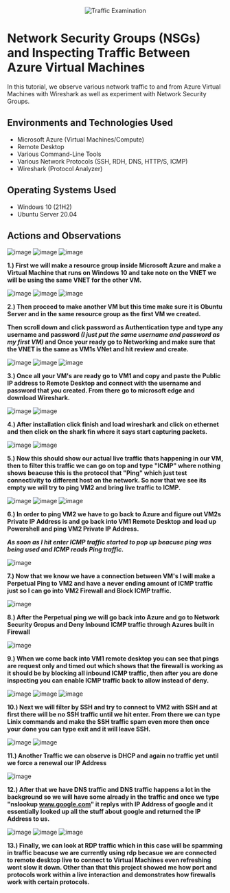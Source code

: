 <p align="center">
<img src="https://i.imgur.com/Ua7udoS.png" alt="Traffic Examination"/>
</p>

<h1>Network Security Groups (NSGs) and Inspecting Traffic Between Azure Virtual Machines</h1>
In this tutorial, we observe various network traffic to and from Azure Virtual Machines with Wireshark as well as experiment with Network Security Groups. <br />



<h2>Environments and Technologies Used</h2>

- Microsoft Azure (Virtual Machines/Compute)
- Remote Desktop
- Various Command-Line Tools
- Various Network Protocols (SSH, RDH, DNS, HTTP/S, ICMP)
- Wireshark (Protocol Analyzer)

<h2>Operating Systems Used </h2>

- Windows 10 (21H2)
- Ubuntu Server 20.04


<h2>Actions and Observations</h2>

![image](https://github.com/MartindIT/azure-network-protocols/assets/151476834/ea73b1f9-0191-423b-a238-d203f5fc10e2)
![image](https://github.com/MartindIT/azure-network-protocols/assets/151476834/54aa5489-7415-4102-8469-6e62a1c5d567)
![image](https://github.com/MartindIT/azure-network-protocols/assets/151476834/be4e4abd-9eab-41ef-b89f-60a8d2b4984a)

**1.) First we will make a resource group inside Microsoft Azure and make a Virtual Machine that runs on Windows 10 and take note on the VNET we will be using the same VNET for the other VM.**

![image](https://github.com/MartindIT/azure-network-protocols/assets/151476834/4c776bed-f66a-4627-bc94-db896b9a15d7)
![image](https://github.com/MartindIT/azure-network-protocols/assets/151476834/4fb6b544-cd40-4f13-9c46-feb506ae5d75)
![image](https://github.com/MartindIT/azure-network-protocols/assets/151476834/f48edcaf-802b-48b5-844e-12db3a6fa8c7)


**2.) Then proceed to make another VM but this time make sure it is Obuntu Server and in the same resource group as the first VM we created.**

**Then scroll down and click password as Authentication type and type any username and password *(I just put the same username and password as my first VM)* and Once your ready go to Networking and make sure that the VNET is the same as VM1s VNet and hit review and create.**

![image](https://github.com/MartindIT/azure-network-protocols/assets/151476834/d217e1c7-de41-4e4f-91cb-763d0ec6cdb4)
![image](https://github.com/MartindIT/azure-network-protocols/assets/151476834/3d66730f-749b-42d4-a910-b6925c42d5d7)
![image](https://github.com/MartindIT/azure-network-protocols/assets/151476834/3831973c-d4ae-41c3-99c6-4002f32e8b79)

**3.) Once all your VM's are ready go to VM1 and copy and paste the Public IP address to Remote Desktop and connect with the username and password that you created. From there go to microsoft edge and download Wireshark.**

![image](https://github.com/MartindIT/azure-network-protocols/assets/151476834/c7875bd7-a1ff-47d6-a4ae-44f7be352d87)
![image](https://github.com/MartindIT/azure-network-protocols/assets/151476834/de678919-2887-4e79-973a-d33d2836ea0e)

**4.) After installation click finish and load wireshark and click on ethernet and then click on the shark fin where it says start capturing packets.**

![image](https://github.com/MartindIT/azure-network-protocols/assets/151476834/e06c88e9-d1a4-4be7-af3f-c0a46966443c)
![image](https://github.com/MartindIT/azure-network-protocols/assets/151476834/9e7b083a-5c14-4e20-9fe6-c524ed2a2d5f)

**5.) Now this should show our actual live traffic thats happening in our VM, then to filter this traffic we can go on top and type "ICMP" where nothing shows beacuse this is the protocol that "Ping" which just test connectivity to different host on the network. So now that we see its empty we will try to ping VM2 and bring live traffic to ICMP.**

![image](https://github.com/MartindIT/azure-network-protocols/assets/151476834/2d5574d3-8e98-4953-a6a7-46337d111777)
![image](https://github.com/MartindIT/azure-network-protocols/assets/151476834/d54349fa-9121-401c-b4cc-4a7bdd3ea2ab)
![image](https://github.com/MartindIT/azure-network-protocols/assets/151476834/757830e6-7ca8-421e-833c-76e4b98a316c)

**6.) In order to ping VM2 we have to go back to Azure and figure out VM2s Private IP Address is and go back into VM1 Remote Desktop and load up Powershell and ping VM2 Private IP Address.**

***As soon as I hit enter ICMP traffic started to pop up beacuse ping was being used and ICMP reads Ping traffic.***

![image](https://github.com/MartindIT/azure-network-protocols/assets/151476834/a3b17a51-0607-457b-a206-2102e1657ba5)

**7.) Now that we know we have a connection between VM's I will make a Perpetual Ping to VM2 and have a never ending amount of ICMP traffic just so I can go into VM2 Firewall and Block ICMP traffic.** 

![image](https://github.com/MartindIT/azure-network-protocols/assets/151476834/bde93550-f0a8-41a5-824b-863ebf3aef2e)

**8.) After the Perpetual ping we will go back into Azure and go to Network Security Gropus and Deny Inbound ICMP traffic through Azures built in Firewall**

![image](https://github.com/MartindIT/azure-network-protocols/assets/151476834/14cf392e-c31a-4608-aeca-d4d89328988b)

**9.) When we come back into VM1 remote desktop you can see that pings are request only and timed out which shows that the firewall is working as it should be by blocking all inbound ICMP traffic, then after you are done inspecting you can enable ICMP traffic back to allow instead of deny.**

![image](https://github.com/MartindIT/azure-network-protocols/assets/151476834/8ca14ae2-b1c4-48d0-94cd-81f7fd197852)
![image](https://github.com/MartindIT/azure-network-protocols/assets/151476834/88578312-8227-409f-ae0f-f7d8ee338987)
![image](https://github.com/MartindIT/azure-network-protocols/assets/151476834/96d07219-0447-484e-b732-97de3197b35e)

**10.) Next we will filter by SSH and try to connect to VM2 with SSH and at first there will be no SSH traffic until we hit enter. From there we can type Linix commands and make the SSH traffic spam even more then once your done you can type exit and it will leave SSH.**

![image](https://github.com/MartindIT/azure-network-protocols/assets/151476834/f9d7fd63-422f-46d9-86e8-21f189705865)
![image](https://github.com/MartindIT/azure-network-protocols/assets/151476834/b272f539-38a5-4ed4-9d52-5de31d9a89c4)

**11.) Another Traffic we can observe is DHCP and again no traffic yet until we force a renewal our IP Address**

![image](https://github.com/MartindIT/azure-network-protocols/assets/151476834/0330e645-1a19-4dec-ad8e-4876db5b46dc)

**12.) After that we have DNS traffic and DNS traffic happens a lot in the background so we will have some already in the traffic and once we type "nslookup www.google.com" it replys with IP Address of google and it essentially looked up all the stuff about google and returned the IP Address to us.**

![image](https://github.com/MartindIT/azure-network-protocols/assets/151476834/a8f0939e-c407-43d0-949a-78e87ce13ef9)
![image](https://github.com/MartindIT/azure-network-protocols/assets/151476834/4b11f20d-c618-46bb-b127-016fdbc60e9d)
![image](https://github.com/MartindIT/azure-network-protocols/assets/151476834/f3ddb129-3d21-474a-a8f8-a0d3ab5be41e)

**13.) Finally, we can look at RDP traffic which in this case will be spamming in traffic beacuse we are currently using rdp becasue we are connected to remote desktop live to connect to Virtual Machines even refreshing wont slow it down. Other than that this project showed me how port and protocols work within a live interaction and demonstrates how firewalls work with certain protocols.** 






